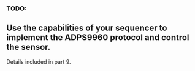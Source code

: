 ### TODO:

Use the capabilities of your sequencer to implement the ADPS9960 protocol and control the sensor.
------------------------------------------------------------------------

Details included in part 9.
